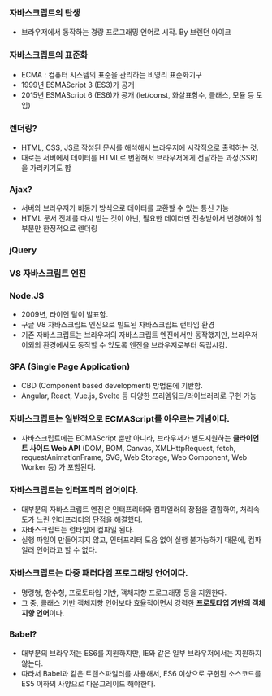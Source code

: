 ### 자바스크립트의 탄생

- 브라우저에서 동작하는 경량 프로그래밍 언어로 시작. By 브렌던 아이크

### 자바스크립트의 표준화

- ECMA : 컴퓨터 시스템의 표준을 관리하는 비영리 표준화기구
- 1999년 ESMAScript 3 (ES3)가 공개
- 2015년 ESMAScript 6 (ES6)가 공개 (let/const, 화살표함수, 클래스, 모듈 등 도입)

### 렌더링?

- HTML, CSS, JS로 작성된 문서를 해석해서 브라우저에 시각적으로 출력하는 것.
- 때로는 서버에서 데이터를 HTML로 변환해서 브라우저에게 전달하는 과정(SSR) 을 가리키기도 함

### Ajax?

- 서버와 브라우저가 비동기 방식으로 데이터를 교환할 수 있는 통신 기능
- HTML 문서 전체를 다시 받는 것이 아닌, 필요한 데이터만 전송받아서 변경해야 할 부분만 한정적으로 렌더링

### jQuery

### V8 자바스크립트 엔진

### Node.JS

- 2009년, 라이언 달이 발표함.
- 구글 V8 자바스크립트 엔진으로 빌드된 자바스크립트 런타임 환경
- 기존 자바스크립트는 브라우저의 자바스크립트 엔진에서만 동작했지만, 브라우저 이외의 환경에서도 동작할 수 있도록 엔진을 브라우저로부터 독립시킴.

### SPA (Single Page Application)

- CBD (Component based development) 방법론에 기반함.
- Angular, React, Vue.js, Svelte 등 다양한 프리엠워크/라이브러리로 구현 가능

### 자바스크립트는 일반적으로 ECMAScript를 아우르는 개념이다.

- 자바스크립트에는 ECMAScript 뿐만 아니라, 브라우저가 별도지원하는 **클라이언트 사이드 Web API** (DOM, BOM, Canvas, XMLHttpRequest, fetch, requestAnimationFrame, SVG, Web Storage, Web Component, Web Worker 등) 가 포함된다.

### 자바스크립트는 인터프리터 언어이다.

- 대부분의 자바스크립트 엔진은 인터프리터와 컴파일러의 장점을 결합하여, 처리속도가 느린 인터프리터의 단점을 해결했다.
- 자바스크립트는 런타임에 컴파일 된다.
- 실행 파일이 만들어지지 않고, 인터프리터 도움 없이 실행 불가능하기 때문에, 컴파일러 언어라고 할 수 없다.

### 자바스크립트는 다중 패러다임 프로그래밍 언어이다.

- 명령형, 함수형, 프로토타입 기반, 객체지향 프로그래밍 등을 지원한다.
- 그 중, 클래스 기반 객체지향 언어보다 효율적이면서 강력한 **프로토타입 기반의 객체지향 언어**이다.

### Babel?

- 대부분의 브라우저는 ES6를 지원하지만, IE와 같은 일부 브라우저에서는 지원하지 않는다.
- 따라서 Babel과 같은 트랜스파일러를 사용해서, ES6 이상으로 구현된 소스코드를 ES5 이하의 사양으로 다운그레이드 해야한다.
